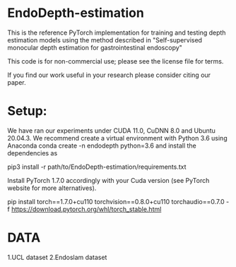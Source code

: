 # EndoDepth-estimation

This is the reference PyTorch implementation for training and testing depth estimation models using the method described in "Self-supervised monocular depth estimation for gastrointestinal endoscopy"

This code is for non-commercial use; please see the license file for terms.

If you find our work useful in your research please consider citing our paper.

# Setup:

We have ran our experiments under CUDA 11.0, CuDNN 8.0 and Ubuntu 20.04.3. We recommend create a virtual environment with Python 3.6 using Anaconda conda create -n endodepth python=3.6 and install the dependencies as

pip3 install -r path/to/EndoDepth-estimation/requirements.txt

Install PyTorch 1.7.0 accordingly with your Cuda version (see PyTorch website for more alternatives).

pip install torch==1.7.0+cu110 torchvision==0.8.0+cu110 torchaudio==0.7.0 -f https://download.pytorch.org/whl/torch_stable.html

# DATA
1.UCL dataset
2.Endoslam dataset

